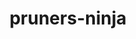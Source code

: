 ---
title: "pruners-ninja"
layout: cache
categories: [package, develop]
meta: {"compilers": ["gcc@=11.4.0", "gcc@=9.4.0", "oneapi@=2024.2.1"], "num_specs": 16, "num_specs_by_stack": {"e4s": 4, "e4s-neoverse-v2": 4, "e4s-neoverse_v1": 3, "e4s-oneapi": 4, "e4s-power": 1, "root": 16}, "oss": ["ubuntu20.04", "ubuntu22.04"], "platforms": ["linux"], "stacks": ["e4s", "e4s-neoverse-v2", "e4s-neoverse_v1", "e4s-oneapi", "e4s-power", "root"], "targets": ["neoverse_v1", "neoverse_v2", "ppc64le", "x86_64_v3"], "versions": ["1.0.1"]}
spec_details: [{"compiler": "gcc@=11.4.0", "hash": "6axa25wvbkd7exxvilodoslldie6wz2z", "os": "ubuntu22.04", "platform": "linux", "size": "-", "stacks": ["e4s-neoverse-v2", "root"], "target": "neoverse_v2", "variants": ["build_system=autotools", "patches=66619be"], "versions": ["1.0.1"]}, {"compiler": "gcc@=11.4.0", "hash": "6s2wj6j5ikbm7t674eupshp2lzwpotzx", "os": "ubuntu22.04", "platform": "linux", "size": "-", "stacks": ["e4s-neoverse-v2", "root"], "target": "neoverse_v2", "variants": ["build_system=autotools", "patches=66619be"], "versions": ["1.0.1"]}, {"compiler": "gcc@=11.4.0", "hash": "abxim4g2ynnfp7u2pakgxksulizdhyin", "os": "ubuntu22.04", "platform": "linux", "size": "-", "stacks": ["e4s-neoverse-v2", "root"], "target": "neoverse_v2", "variants": ["build_system=autotools", "patches=66619be"], "versions": ["1.0.1"]}, {"compiler": "gcc@=11.4.0", "hash": "ashe6yru4zetz2jvadwqo7uzku72n5pk", "os": "ubuntu22.04", "platform": "linux", "size": "-", "stacks": ["e4s", "root"], "target": "x86_64_v3", "variants": ["build_system=autotools", "patches=66619be"], "versions": ["1.0.1"]}, {"compiler": "gcc@=11.4.0", "hash": "axs3yykxkarmckccp7sdaabspju7oney", "os": "ubuntu22.04", "platform": "linux", "size": "-", "stacks": ["e4s", "root"], "target": "x86_64_v3", "variants": ["build_system=autotools", "patches=66619be"], "versions": ["1.0.1"]}, {"compiler": "oneapi@=2024.2.1", "hash": "b5uyc6u4gzkn7x5qlvjfbnoifexwisv2", "os": "ubuntu22.04", "platform": "linux", "size": "-", "stacks": ["e4s-oneapi", "root"], "target": "x86_64_v3", "variants": ["build_system=autotools", "patches=66619be"], "versions": ["1.0.1"]}, {"compiler": "oneapi@=2024.2.1", "hash": "ftfbfm4sgt4f3275kesdusetj6suh23g", "os": "ubuntu22.04", "platform": "linux", "size": "-", "stacks": ["e4s-oneapi", "root"], "target": "x86_64_v3", "variants": ["build_system=autotools", "patches=66619be"], "versions": ["1.0.1"]}, {"compiler": "gcc@=11.4.0", "hash": "hez3pnp4pzrjhvsn4mu2fedcwnb7bszp", "os": "ubuntu22.04", "platform": "linux", "size": "-", "stacks": ["e4s-neoverse-v2", "root"], "target": "neoverse_v2", "variants": ["build_system=autotools", "patches=66619be"], "versions": ["1.0.1"]}, {"compiler": "gcc@=11.4.0", "hash": "hjpjxaqug7ecwmsdoar4iesyoq7ddhzl", "os": "ubuntu22.04", "platform": "linux", "size": "-", "stacks": ["e4s-neoverse_v1", "root"], "target": "neoverse_v1", "variants": ["build_system=autotools", "patches=66619be"], "versions": ["1.0.1"]}, {"compiler": "oneapi@=2024.2.1", "hash": "kiiguaz44dscoao746ig3kag627v4bzk", "os": "ubuntu22.04", "platform": "linux", "size": "-", "stacks": ["e4s-oneapi", "root"], "target": "x86_64_v3", "variants": ["build_system=autotools", "patches=66619be"], "versions": ["1.0.1"]}, {"compiler": "oneapi@=2024.2.1", "hash": "l2yhjyzrgdh5eb5l2jbjf73wklk7tfsd", "os": "ubuntu22.04", "platform": "linux", "size": "-", "stacks": ["e4s-oneapi", "root"], "target": "x86_64_v3", "variants": ["build_system=autotools", "patches=66619be"], "versions": ["1.0.1"]}, {"compiler": "gcc@=11.4.0", "hash": "nlrwciplj5ojmhwohjbdomulzaxdnn23", "os": "ubuntu22.04", "platform": "linux", "size": "-", "stacks": ["e4s", "root"], "target": "x86_64_v3", "variants": ["build_system=autotools", "patches=66619be"], "versions": ["1.0.1"]}, {"compiler": "gcc@=11.4.0", "hash": "y5ehes6iexnft6iytv4svdfkjz4cxryc", "os": "ubuntu22.04", "platform": "linux", "size": "-", "stacks": ["e4s-neoverse_v1", "root"], "target": "neoverse_v1", "variants": ["build_system=autotools", "patches=66619be"], "versions": ["1.0.1"]}, {"compiler": "gcc@=11.4.0", "hash": "yi2dp6up7hk4pzn2sdbig7qgfudokiac", "os": "ubuntu22.04", "platform": "linux", "size": "-", "stacks": ["e4s-neoverse_v1", "root"], "target": "neoverse_v1", "variants": ["build_system=autotools", "patches=66619be"], "versions": ["1.0.1"]}, {"compiler": "gcc@=11.4.0", "hash": "yy2iexpnuqc2dvdnspwd52233xxgbsai", "os": "ubuntu22.04", "platform": "linux", "size": "-", "stacks": ["e4s", "root"], "target": "x86_64_v3", "variants": ["build_system=autotools", "patches=66619be"], "versions": ["1.0.1"]}, {"compiler": "gcc@=9.4.0", "hash": "z6krixcmru4z5lo4hnmgijs4ftfo3q76", "os": "ubuntu20.04", "platform": "linux", "size": "-", "stacks": ["e4s-power", "root"], "target": "ppc64le", "variants": ["build_system=autotools", "patches=66619be"], "versions": ["1.0.1"]}]
---
